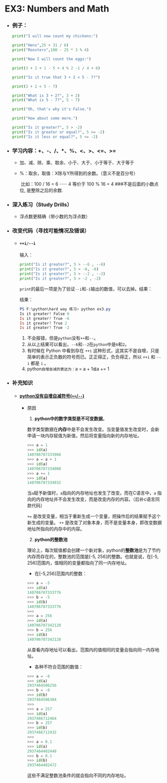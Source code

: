 # EX3: Numbers and Math

* ### 例子：

  ```python 
  print("I will now count my chickens:")
  
  print("Hens",25 + 31 / 6) 
  print("Roosters",100 - 25 * 3 % 4) 
  
  print("Now I will count the eggs:")
  
  print(3 + 2 + 1 - 5 + 4 % 2 -1 / 4 + 6) 
  
  print("Is it true that 3 + 2 < 5 - 7?")
  
  print(3 + 2 < 5 - 7) 
  
  print("What is 3 + 2?", 3 + 2)
  print("What is 5 - 7?", 5 - 7)
  
  print("Oh, that's why it's False.")
  
  print("How about some more.")
  
  print("Is it greater?", 5 > -2) 
  print("Is it greater or equal?", 5 >= -2)
  print("Is it less or equal?", 5 <= -2)
  ```

  

* ### 学习内容：+、-、/、*、%、<、>、<=、>=

  * 加、减、除、乘、取余、小于、大于、小于等于、大于等于

  * %：取余，取值：X除与Y所得到的余数。（意义不是百分号）

    ​		比如：100 / 16 = 6 ······ 4 等价于 100 % 16 = 4 ###不是后面的小数点位, 是整除之后的余数.

* ### 深入练习（Study Drills）

  * 浮点数更精确（带小数的为浮点数）

* ### 改变代码（寻找可能情况及错误）

  * #### `++i/--i`

    输入：

    ```python
    print("Is it greater?", 5 > --6 , --6) 
    print("Is it greater?", 5 > -6, -6)
    print("Is it greater?", 5 > --2 , --2)
    print("Is it greater?", 5 > -2 , -2)
    ```
    
    `print`的最后一项是为了验证`--i`和`-i`输出的数值，可以去掉。结果：
    
    结果：
    
    ```powershell
    PS F:\python\hard way 练习> python ex3.py
    Is it greater? False 6
    Is it greater? True -6
    Is it greater? True 2
    Is it greater? True -2
    ```
    
    1. 不会报错，但是`python`没有`++`和`--`。
    2. 从以上结果可以看出，`--6`和`--2`在`python`中是`6`和`2`。
    3. 有时候在 Python 中看到存在 `++i` 这种形式，这其实不是自增，只是简单的表示正负数的符号而已。正正得正，负负得正，所以 `++i` 和 `--i` 都是 `i` 。
    4. python`自增自减的表达为：`a = a + 1` 或 `a += 1
  
* ### 补充知识

  * #### [python没有自增自减符号(`++`/`--`)](https://blog.csdn.net/u011236348/article/details/89311490)

    * 原因

      1. **python中的数字类型是不可变数据**。

      数字类型数据在**内存**中是不会发生改变。当变量值发生改变时，会新申请一块内存赋值为新值，然后将变量指向新的内存地址。

      ```python
      >>> a = 1
      >>> id(a)
      140706707333968
      >>> a = a + 1
      >>> id(a)
      140706707334000
      >>> a += 1
      >>> id(a)
      140706707334032
      ```

      当`a`赋予新值时，`a`指向的内存地址也发生了改变。而在C语言中，`a` 指向的内存地址并不会发生改变，而是改变内存的内容。（后补c语言同款代码）

      `+=` 是改变变量，相当于重新生成一个变量，把操作后的结果赋予这个新生成的变量。
      `++` 是改变了对象本身，而不是变量本身，即改变数据地址所指向的内存中的内容。

      2. **python的整数池**

      理论上，每次赋值都会创建一个新对象，python的**整数池**是为了节约内存而存在的，整数池的范围是[-5, 256]的整数。也就是说，在[-5, 256]范围内，值相同的变量都指向了同一内存地址。

      * 在[-5,256]范围内的整数：

      ```python
      >>> a = -5
      >>> id(a)
      140706707333776
      >>> b = -5
      >>> id(b)
      140706707333776
      >>>
      >>> a = 256
      >>> id(a)
      140706707342128
      >>> b = 256
      >>> id(b)
      140706707342128
      ```

      从查看内存地址可以看出，范围内的值相同的变量会指向同一内存地址。

      * 各种不符合范围的数值：

      ```python
      >>> a = -6
      >>> id(a)
      2937464506256
      >>> b = -6
      >>> id(b)
      2937464506384
      >>>
      >>> a = 257
      >>> id(a)
      2937466712464
      >>> b = 257
      >>> id(b)
      2937466712432
      >>>
      >>> a = 0.1
      >>> id(a)
      2937464402448
      >>> b = 0.1
      >>> id(b)
      2937464402472
      ```

      这些不满足整数池条件的就会指向不同的内存地址。







